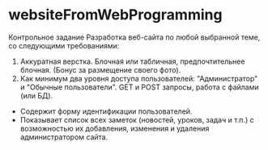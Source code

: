 # websiteFromWebProgramming
Контрольное задание
Разработка веб-сайта по любой выбранной теме, со следующими требованиями:

1. Аккуратная верстка. Блочная или табличная, предпочтительнее блочная. (Бонус за размещение своего фото).
2. Как минимум два уровня доступа пользователей: "Администратор" и "Обычные пользователи".
GET и POST запросы, работа с файлами (или БД).

- Содержит форму идентификации пользователей.
- Показывает список всех заметок (новостей, уроков, задач и т.п.) с возможностью их добавления, изменения и удаления администратором сайта.

